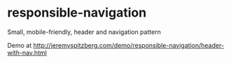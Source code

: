 responsible-navigation
======================

Small, mobile-friendly, header and navigation pattern

Demo at http://jeremyspitzberg.com/demo/responsible-navigation/header-with-nav.html
